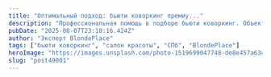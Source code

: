 ```yaml
---
title: "Оптимальный подход: бьюти коворкинг премиу..."
description: "Профессиональная помощь в подборе бьюти коворкинг. Объективная оценка доступных альтернатив. Доверьте выбор опытным специалистам нашего салона. Эксклюзивные пред..."
pubDate: "2025-08-07T23:18:16.424Z"
author: "Эксперт BlondePlace"
tags: ["бьюти коворкинг", "салон красоты", "СПб", "BlondePlace"]
heroImage: "https://images.unsplash.com/photo-1519699047748-de8e457a634e?q=80&w=800&auto=format&fit=crop"
slug: "post49001"
---
```


